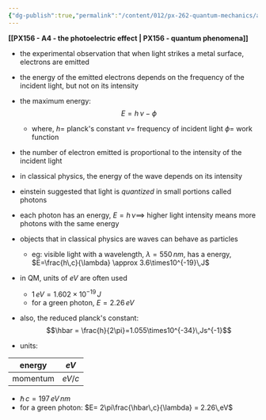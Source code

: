 ```yaml
---
{"dg-publish":true,"permalink":"/content/012/px-262-quantum-mechanics/a-recap/px-262-a1-photoelectric-effect/","noteIcon":"1","created":"2024-11-25T10:50:32.000+00:00","updated":"2024-11-26T01:06:16.439+00:00"}
---
```


**[[PX156 - A4 - the photoelectric effect \| PX156 - quantum phenomena]]**

- the experimental observation that when light strikes a metal surface, electrons are emitted
- the energy of the emitted electrons depends on the frequency of the incident light, but not on its intensity
- the maximum energy: 
$$E = h\,\nu-\phi$$
	- where, 
		$h=$ planck's constant
		$\nu=$ frequency of incident light
		$\phi=$ work function

- the number of electron emitted is proportional to the intensity of the incident light

- in classical physics, the energy of the wave depends on its intensity
- einstein suggested that light is *quantized* in small portions called photons
- each photon has an energy, $E = h\,\nu \implies$ higher light intensity means more photons with the same energy
- objects that in classical physics are waves can behave as particles
	- eg: visible light with a wavelength, $\lambda=550\,nm$, has a energy, $E=\frac{h\,c}{\lambda} \approx 3.6\times10^{-19}\,J$

- in QM, units of $eV$ are often used
	- $1\,eV=1.602\times10^{-19}\,J$
	- for a green photon, $E = 2.26\,eV$

- also, the reduced planck's constant: 
  $$\hbar = \frac{h}{2\pi}=1.055\times10^{-34}\,Js^{-1}$$
- units:

| energy   | $eV$   |
| -------- | ------ |
| momentum | $eV/c$ |
- $\hbar\,c=197\,eV\,nm$
- for a green photon: $E= 2\pi\frac{\hbar\,c}{\lambda} = 2.26\,eV$
